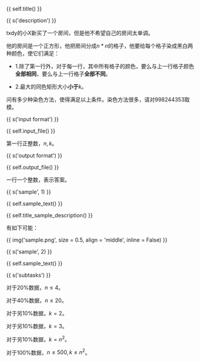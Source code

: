 {{ self.title() }}

{{ s('description') }}

txdy的小X新买了一个房间，但是他不希望自己的房间太单调。

他的房间是一个正方形，他把房间分成$n*n$的格子，他要给每个格子染成黑白两种颜色，使它们满足：

- 1.除了第一行外，对于每一行，其中所有格子的颜色，要么与上一行格子颜色**全部相同**，要么与上一行格子**全部不同**。

- 2.最大的同色矩形大小**小于**$k$。

问有多少种染色方法，使得满足以上条件。染色方法很多，请对998244353取模。

{{ s('input format') }}

{{ self.input_file() }}

第一行正整数，$n,k$。

{{ s('output format') }}

{{ self.output_file() }}

一行一个整数，表示答案。

{{ s('sample', 1) }}

{{ self.sample_text() }}

{{ self.title_sample_description() }}

有如下可能：

{{ img('sample.png', size = 0.5, align = 'middle', inline = False) }}

{{ s('sample', 2) }}

{{ self.sample_text() }}


{{ s('subtasks') }}

对于20%数据，$n\le 4$。

对于40%数据，$n\le 20$。

对于另10%数据，$k=2$。

对于另10%数据，$k=3$。

对于另10%数据，$k=n^2$。

对于100%数据，$n\le 500,k\le n^2$。